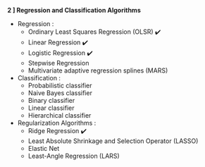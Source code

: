  **2 ] Regression and Classification Algorithms**
- Regression :
  - Ordinary Least Squares Regression (OLSR) :heavy_check_mark:
  - Linear Regression :heavy_check_mark:
  - Logistic Regression :heavy_check_mark:
  - Stepwise Regression
  - Multivariate adaptive regression splines (MARS)
- Classification :
  - Probabilistic classifier
  - Naive Bayes classifier
  - Binary classifier
  - Linear classifier
  - Hierarchical classifier
- Regularization Algorithms :
  - Ridge Regression :heavy_check_mark:
  - Least Absolute Shrinkage and Selection Operator (LASSO)
  - Elastic Net
  - Least-Angle Regression (LARS)
